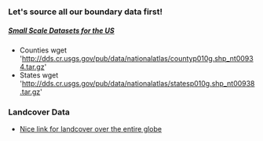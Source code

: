 

### Let's source all our boundary data first!



##### [Small Scale Datasets for the US](http://nationalmap.gov/small_scale/atlasftp.html)
* Counties
    wget 'http://dds.cr.usgs.gov/pub/data/nationalatlas/countyp010g.shp_nt00934.tar.gz'
*  States
    wget 'http://dds.cr.usgs.gov/pub/data/nationalatlas/statesp010g.shp_nt00938.tar.gz'



### Landcover Data
* [Nice link for landcover over the entire globe](http://landcover.usgs.gov/landcoverdata.php#na)